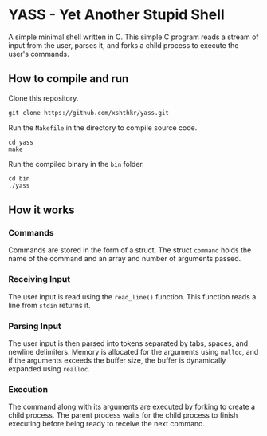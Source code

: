 # YASS - Yet Another Stupid Shell

A simple minimal shell written in C. This simple C program reads a stream of input from the user, parses it, and forks a child process to execute the user's commands.

## How to compile and run

Clone this repository.

```shell
git clone https://github.com/xshthkr/yass.git
```

Run the `Makefile` in the directory to compile source code.

```shell
cd yass
make
```

Run the compiled binary in the `bin` folder.

```shell
cd bin
./yass
```

## How it works

### Commands

Commands are stored in the form of a struct. The struct `command` holds the name of the command and an array and number of arguments passed.

### Receiving Input

The user input is read using the `read_line()` function. This function reads a line from `stdin` returns it.

### Parsing Input

The user input is then parsed into tokens separated by tabs, spaces, and newline delimiters. Memory is allocated for the arguments using `malloc`, and if the arguments exceeds the buffer size, the buffer is dynamically expanded using `realloc`.

### Execution

The command along with its arguments are executed by forking to create a child process. The parent process waits for the child process to finish executing before being ready to receive the next command.